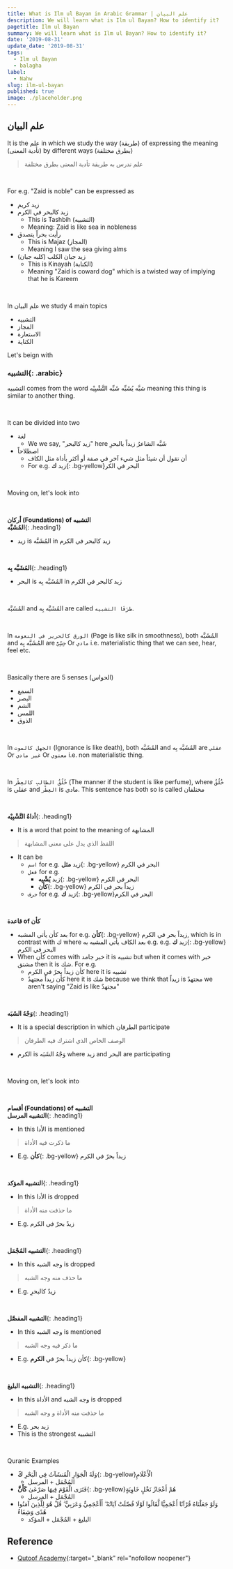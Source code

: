 ```yaml
---
title: What is Ilm ul Bayan in Arabic Grammar | علم البيان
description: We will learn what is Ilm ul Bayan? How to identify it?
pagetitle: Ilm ul Bayan
summary: We will learn what is Ilm ul Bayan? How to identify it?
date: '2019-08-31'
update_date: '2019-08-31'
tags:
  - Ilm ul Bayan
  - balagha
label:
  - Nahw
slug: ilm-ul-bayan
published: true
image: ./placeholder.png
---
```


## علم البيان

It is the علم in which we study the way (طريقة) of expressing the meaning (تأدية المعنى) by different ways (بطرق مختلفة)

> علم ندرس به طريقة تأدية المعنى بطرق مختلفة

<br/>

For e.g. "Zaid is noble" can be expressed as
- زيد كريم
- زيد كالبحر في الكرم 
  - This is Tashbih (التشبيه) 
  - Meaning: Zaid is like sea in nobleness
- رأيت بحراً يتصدق
  - This is Majaz (المجاز)
  - Meaning I saw the sea giving alms
- (زيد جبان الكلب (كلبه جبان 
  - This is Kinayah (الكناية)
  - Meaning "Zaid is coward dog" which is a twisted way of implying that he is Kareem

<br/>

In علم البيان we study 4 main topics
- التشبيه
- المجاز
- الاستعارة
- الكناية

Let's beign with

### **التشبيه**{: .arabic}

التشبيه comes from the word شبَّه  يُشَبِّه  شَبِّه التَّشْبِيْه meaning this thing is similar to another thing.

<br/>

It can be divided into two
- لغة
  - We we say, "زيد كالبحر" here شَبَّه الشاعرُ زيداً بالبحرِ
- اصطلاحاً
  - أن تقول أن شيئاً مثل شيء آخر في صفة أو أكثر بأداة مثل الكاف
  - For e.g. زيد **ك**{: .bg-yellow}البحر في الكر

<br/>

Moving on, let's look into

<br/>

**أركان (Foundations) of التشبيه**  
**المُشَبَّه**{: .heading1}  
- زيد is المُشَبَّه in زيد كالبحر في الكرم

<br/>

**المُشَبَّه بِه**{: .heading1}  
- البحر is المُشَبَّه بِه in زيد كالبحر في الكرم

<br/>

المُشَبَّه and المُشَبَّه بِه are called `طرَفَا التشبيه`. 

<br/>

In `الورق كالحرير في النعومة` (Page is like silk in smoothness), both المُشَبَّه and المُشَبَّه بِه are `حِسِّيٌّ` Or `مادي` i.e. materialistic thing that we can see, hear, feel etc.

<br/>

Basically there are 5 senses (الحواس)
- السمع
- البصر
- الشم
- اللمس
- الذوق

<br/>

In `الجهل كالموت` (Ignorance is like death), both المُشَبَّه and المُشَبَّه بِه are `عقلي` Or `غير مادي` Or `معنوي`  i.e. non materialistic thing.

<br/>

In `خُلُقُ الطالبِ كالعِطْر` (The manner if the student is like perfume), where `خُلُقُ` is عقلي and `العِطْر` is مادي. This sentence has both so is called مختلفان

<br/>

**أداةُ التَّشْبِيْه**{: .heading1}  
  - It is a word that point to the meaning of المشابهة
  > اللفظ الذي يدل على معنى المشابهة
  - It can be 
    - `اسم` for e.g. زيد **مثل**{: .bg-yellow} البحر في الكرم
    - `فعل` for e.g. 
      - زيد **يُشْبِه**{: .bg-yellow} البحر في الكرم
      - **كأن**{: .bg-yellow} زيداً بحر في الكرم
    - `حرف` for e.g.  زيد **ك**{: .bg-yellow}البحر في الكرم 

<br/>

**قاعدة of كأن**
- بعد كأن يأتي المشبه  for e.g. **كأن**{: .bg-yellow} زيداً بحر في الكرم, which is in contrast with ك where بعد الكاف يأتي المشبه به e.g. e.g. زيد **ك**{: .bg-yellow}البحر في الكرم
- When كأن comes with خبر جامد it is تشبيه but when it comes with خبر مشتق then it is شك. For e.g.
  - كأن زيداً بحرٌ في الكرم here it is تشبيه
  - كأن زيداً مجتهدٌ here it is شك because we think that زيداً is مجتهدٌ we aren't saying "Zaid is like مجتهدٌ"

<br/>

**وَجْهُ الشَبَه**{: .heading1}  
  - It is a special description in which الطرفان participate
  > الوصف الخاص الذي اشترك فيه الطرفان
  - الكرم is وَجْهُ الشَبَه where زيد and البحر are participating

<br/>

Moving on, let's look into

<br/>

**أقسام (Foundations) of التشبيه**  
**التشبيه المرسل**{: .heading1} 
- In this الأدا is mentioned
> ما ذكرت فيه الأداة
- E.g. **كأن**{: .bg-yellow} زيداً بحرٌ في الكرم

<br/>

**التشبيه المؤكد**{: .heading1}
- In this الأدا is dropped
> ما حذفت منه الأداة
- E.g. زيدٌ بحرٌ في الكرم  

<br/>

**التشبيه المُجْمَل**{: .heading1}
- In this وجه الشبه is dropped
> ما حذف منه وجه الشبه  
- E.g. زيدٌ كالبحرِ 

<br/>

**التشبيه المفصَّل**{: .heading1}
- In this وجه الشبه is mentioned
> ما ذكر فيه وجه الشبه  
- E.g. كأن زيداً بحرٌ في **الكرم**{: .bg-yellow}  

<br/>

**التشبيه البليغ**{: .heading1}
- In this الأداة and وجه الشبه is dropped
> ما حذفت منه الأداة و وجه الشبه  
- E.g. زيد بحر
- This is the strongest التشبيه
 
<br/>

Quranic Examples
- وَلَهُ الْجَوَارِ الْمُنشَآتُ فِي الْبَحْرِ **كَ**{: .bg-yellow}الْأَعْلَامِ
  - المُجْمَل + المرسل
- فَتَرَى الْقَوْمَ فِيهَا صَرْعَىٰ **كَأَنَّ**{: .bg-yellow}هُمْ أَعْجَازُ نَخْلٍ خَاوِيَةٍ 
  - المُجْمَل + المرسل
- وَلَوْ جَعَلْنَاهُ قُرْآنًا أَعْجَمِيًّا لَّقَالُوا لَوْلَا فُصِّلَتْ آيَاتُهُ ۖ أَأَعْجَمِيٌّ وَعَرَبِيٌّ ۗ قُلْ هُوَ لِلَّذِينَ آمَنُوا هُدًى وَشِفَاءٌ
  - البليغ + المُجْمَل + المؤكد


## Reference
- [Qutoof Academy](https://www.qutoofacademy.com/){:target="_blank" rel="nofollow noopener"}